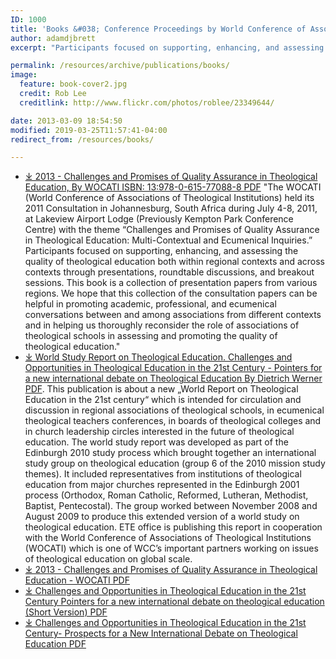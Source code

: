 ```yaml
---
ID: 1000
title: 'Books &#038; Conference Proceedings by World Conference of Associations of Theological Institutions (WOCATI)'
author: adamdjbrett
excerpt: "Participants focused on supporting, enhancing, and assessing the quality of theological education both within regional contexts and across contexts through presentations, roundtable discussions, and breakout sessions. This book is a collection of presentation papers from various regions. We hope that this collection of the consultation papers can be helpful in promoting academic, professional, and ecumenical conversations between and among associations from different contexts and in helping us thoroughly reconsider the role of associations of theological schools in assessing and promoting the quality of theological education in World Conference of Associations of Theological Institutions (WOCATI) member institutions."

permalink: /resources/archive/publications/books/
image:
  feature: book-cover2.jpg
  credit: Rob Lee
  creditlink: http://www.flickr.com/photos/roblee/23349644/

date: 2013-03-09 18:54:50
modified: 2019-03-25T11:57:41-04:00
redirect_from: /resources/books/

---
```


*   [&#10515; 2013 - Challenges and Promises of Quality Assurance in Theological Education, By WOCATI ISBN: 13:978-0-615-77088-8 PDF](/wp-content/uploads/2013/03/2013-Challenges-and-Promises-of-Quality-Assurance-in-Theological-Education-WOCATI.pdf) "The WOCATI (World Conference of Associations of Theological Institutions) held its 2011 Consultation in Johannesburg, South Africa during July 4-8, 2011, at Lakeview Airport Lodge (Previously Kempton Park Conference Centre) with the theme “Challenges and Promises of Quality Assurance in Theological Education: Multi-Contextual and Ecumenical Inquiries.” Participants focused on supporting, enhancing, and assessing the quality of theological education both within regional contexts and across contexts through presentations, roundtable discussions, and breakout sessions. This book is a collection of presentation papers from various regions. We hope that this collection of the consultation papers can be helpful in promoting academic, professional, and ecumenical conversations between and among associations from different contexts and in helping us thoroughly reconsider the role of associations of theological schools in assessing and promoting the quality of theological education."
*   [&#10515; World Study Report on Theological Education. Challenges and Opportunities in Theological Education in the 21st Century - Pointers for a new international debate on Theological Education By Dietrich Werner PDF](/wp-content/uploads/2012/06/2009-nov-Theological-Education-in-World-Christianity.pdf). This publication is about a new „World Report on Theological Education in the 21st century“ which is intended for circulation and discussion in regional associations of theological schools, in ecumenical theological teachers conferences, in boards of theological colleges and in church leadership circles interested in the future of theological education. The world study report was developed as part of the Edinburgh 2010 study process which brought together an international study group on theological education (group 6 of the 2010 mission study themes). It included representatives from institutions of theological education from major churches represented in the Edinburgh 2001 process (Orthodox, Roman Catholic, Reformed, Lutheran, Methodist, Baptist, Pentecostal). The group worked between November 2008 and August 2009 to produce this extended version of a world study on theological education. ETE office is publishing this report in cooperation with the World Conference of Associations of Theological Institutions (WOCATI) which is one of WCC’s important partners working on issues of theological education on global scale.
*   [&#10515; 2013 - Challenges and Promises of Quality Assurance in Theological Education - WOCATI PDF](/wp-content/uploads/2013/03/2013-Challenges-and-Promises-of-Quality-Assurance-in-Theological-Education-WOCATI.pdf)
*   [&#10515; Challenges and Opportunities in Theological Education in the 21st Century Pointers for a new international debate on theological education (Short Version) PDF](/wp-content/uploads/2012/12/Short-Version-Challenges-and-Opportunities-in-Theological-Education-in-the-21st-Century-Prospects-for-a-New-International-Debate-on-Theological-Education.pdf)
*   [&#10515; Challenges and Opportunities in Theological Education in the 21st Century- Prospects for a New International Debate on Theological Education PDF](/wp-content/uploads/2012/12/Challenges-and-Opportunities-in-Theological-Education-in-the-21st-Century-Prospects-for-a-New-International-Debate-on-Theological-Education.pdf)
